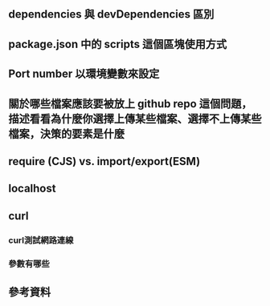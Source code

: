 ## dependencies 與 devDependencies 區別

## package.json 中的 scripts 這個區塊使用方式

## Port number 以環境變數來設定

## 關於哪些檔案應該要被放上 github repo 這個問題，描述看看為什麼你選擇上傳某些檔案、選擇不上傳某些檔案，決策的要素是什麼

## require (CJS) vs. import/export(ESM)

## localhost

## curl

### curl測試網路連線

### 參數有哪些


## 參考資料